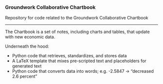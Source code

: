 ### Groundwork Collaborative Chartbook

Repository for code related to the Groundwork Collaborative Chartbook

------

The Chartbook is a set of notes, including charts and tables, that update with new economic data. 

Underneath the hood:

* Python code that retrieves, standardizes, and stores data
* A LaTeX template that mixes pre-scripted text and placeholders for generated text
* Python code that converts data into words; e.g. -2.5847 -> “decreased 2.6 percent”

